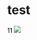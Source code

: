 # test
11
<img src="https://img2.baidu.com/it/u=3227619927,365499885&fm=253&fmt=auto&app=120&f=JPEG?w=938&h=500"/>
